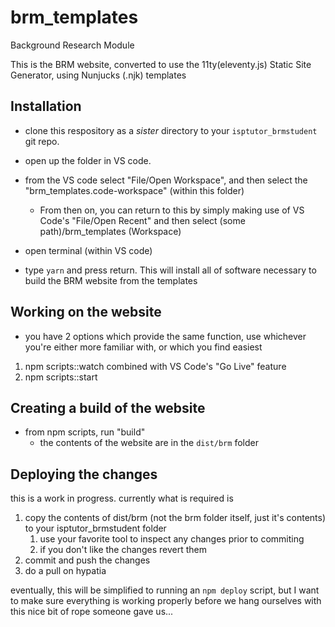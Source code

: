 # brm_templates

Background Research Module

This is the BRM website, converted to use the 11ty(eleventy.js) Static Site Generator, using Nunjucks (.njk) templates

## Installation
* clone this respository as a *sister* directory to your `isptutor_brmstudent` git repo.

* open up the folder in VS code.

* from the VS code select "File/Open Workspace", and then select the "brm_templates.code-workspace" (within this folder)
  * From then on, you can return to this by simply making use of VS Code's "File/Open Recent" and then select (some path)/brm_templates (Workspace)
* open terminal (within VS code)

* type `yarn` and press return.  This will install all of software necessary to build the BRM website from the templates

## Working on the website

* you have 2 options which provide the same function, use whichever you're either more familiar with, or which you find easiest

1. npm scripts::watch combined with VS Code's "Go Live" feature
2. npm scripts::start

## Creating a build of the website

* from npm scripts, run "build"
  * the contents of the website are in the `dist/brm` folder

## Deploying the changes
this is a work in progress.  currently what is required is
1. copy the contents of dist/brm (not the brm folder itself, just it's contents) to your isptutor_brmstudent folder
   1. use your favorite tool to inspect any changes prior to commiting
   2. if you don't like the changes revert them
2. commit and push the changes
3. do a pull on hypatia

eventually, this will be simplified to running an `npm deploy` script, but I want to make sure everything is working properly before we hang ourselves with this nice bit of rope someone gave us...
